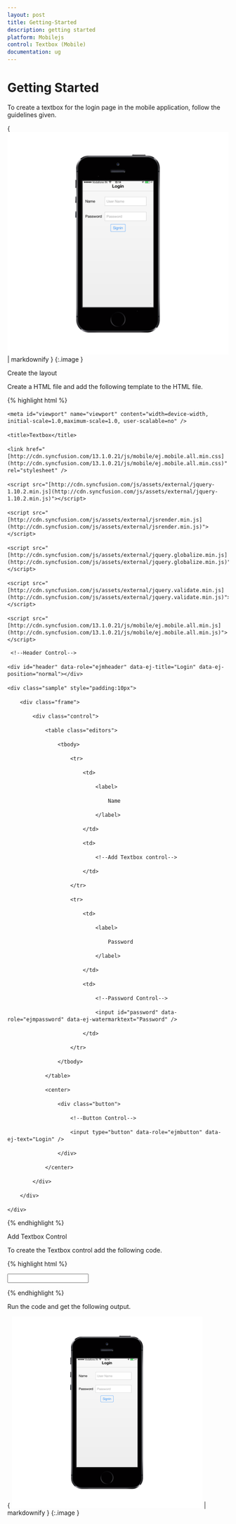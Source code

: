 ```yaml
---
layout: post
title: Getting-Started
description: getting started
platform: Mobilejs
control: Textbox (Mobile)
documentation: ug
---
```


# Getting Started

To create a textbox for the login page in the mobile application, follow the guidelines given. 

{ ![](Getting-Started_images/Getting-Started_img1.png) | markdownify }
{:.image }




Create the layout

Create a HTML file and add the following template to the HTML file.

{% highlight html %}

<!DOCTYPE html>

<html>

<head>

    <meta id="viewport" name="viewport" content="width=device-width, initial-scale=1.0,maximum-scale=1.0, user-scalable=no" />

    <title>Textbox</title>

    <link href="[http://cdn.syncfusion.com/13.1.0.21/js/mobile/ej.mobile.all.min.css](http://cdn.syncfusion.com/13.1.0.21/js/mobile/ej.mobile.all.min.css)" rel="stylesheet" />

    <script src="[http://cdn.syncfusion.com/js/assets/external/jquery-1.10.2.min.js](http://cdn.syncfusion.com/js/assets/external/jquery-1.10.2.min.js)"></script>

    <script src="[http://cdn.syncfusion.com/js/assets/external/jsrender.min.js](http://cdn.syncfusion.com/js/assets/external/jsrender.min.js)"></script>

    <script src="[http://cdn.syncfusion.com/js/assets/external/jquery.globalize.min.js](http://cdn.syncfusion.com/js/assets/external/jquery.globalize.min.js)"></script>

    <script src="[http://cdn.syncfusion.com/js/assets/external/jquery.validate.min.js](http://cdn.syncfusion.com/js/assets/external/jquery.validate.min.js)"></script>

    <script src="[http://cdn.syncfusion.com/13.1.0.21/js/mobile/ej.mobile.all.min.js](http://cdn.syncfusion.com/13.1.0.21/js/mobile/ej.mobile.all.min.js)"></script>

</head>

<body>

     <!--Header Control-->

    <div id="header" data-role="ejmheader" data-ej-title="Login" data-ej-position="normal"></div>

    <div class="sample" style="padding:10px">

        <div class="frame">

            <div class="control">

                <table class="editors">

                    <tbody>

                        <tr>

                            <td>

                                <label>

                                    Name

                                </label>

                            </td>

                            <td>

                                <!--Add Textbox control-->                                

                            </td>

                        </tr>

                        <tr>

                            <td>

                                <label>

                                    Password

                                </label>

                            </td>

                            <td>

                                <!--Password Control-->

                                <input id="password" data-role="ejmpassword" data-ej-watermarktext="Password" />

                            </td>

                        </tr>

                    </tbody>

                </table>

                <center>

                    <div class="button">

                        <!--Button Control-->

                        <input type="button" data-role="ejmbutton" data-ej-text="Login" />

                    </div>

                </center>

            </div>

        </div>

    </div>

</body>

</html>





{% endhighlight %}



Add Textbox Control

To create the Textbox control add the following code.



{% highlight html %}



<input id="textbox_sample" data-role="ejmtextbox" data-ej-watermarktext="User Name" />





{% endhighlight %}



Run the code and get the following output.

{ ![D:/Final Doc/mockup/IMG_0526_iphone5s_spacegrey_portrait.png](Getting-Started_images/Getting-Started_img2.png) | markdownify }
{:.image }


